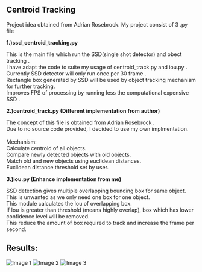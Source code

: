 ## **Centroid Tracking**
Project idea obtained from Adrian Rosebrock.
My project consist of 3 .py file

**1.)ssd_centroid_tracking.py**

This is the main file which run the SSD(single shot detector) and obect tracking             .<br />
I have adapt the code to suite my usage of centroid_track.py and iou.py                      .<br />
Currently SSD detector will only run once per 30 frame                                       .<br />
Rectangle box generated by SSD will be used by object tracking mechanism for further tracking.<br />
Improves FPS of processing by running less the computational expensive SSD                   .<br />

**2.)centroid_track.py (Different implementation from author)**

The concept of this file is obtained from Adrian Rosebrock           .<br />
Due to no source code provided, I decided to use my own implmentation.<br />
<br />
  Mechanism:                                          <br />
  Calculate centroid of all objects.                  <br />
  Compare newly detected objects with old objects.    <br />
  Match old and new objects using euclidean distances.<br />
  Euclidean distance threshold set by user.           <br />

**3.)iou.py (Enhance implementation from me)**

SSD detection gives multiple overlapping bounding box for same object.                                         <br />
This is unwanted as we only need one box for one object.                                                       <br />
This module calculates the Iou of overlapping box.                                                             <br />
If Iou is greater than threshold (means highly overlap), box which has lower confidence level will be removed. <br />
This reduce the amount of box required to track and increase the frame per second.                             <br />






## **Results:**

![Image 1](https://user-images.githubusercontent.com/42071698/99190934-7c644d00-27a4-11eb-810c-6375af71ecef.JPG)
![Image 2](https://user-images.githubusercontent.com/42071698/99190952-91d97700-27a4-11eb-94ac-0a14892c2a82.JPG)
![Image 3](https://user-images.githubusercontent.com/42071698/99190958-956cfe00-27a4-11eb-916a-5e93a14e4494.JPG)
